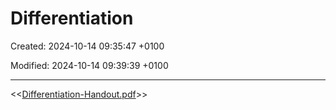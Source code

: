 # Differentiation

Created: 2024-10-14 09:35:47 +0100

Modified: 2024-10-14 09:39:39 +0100

---

<<[Differentiation-Handout.pdf](../../media/Differentiation-Handout.pdf)>>


